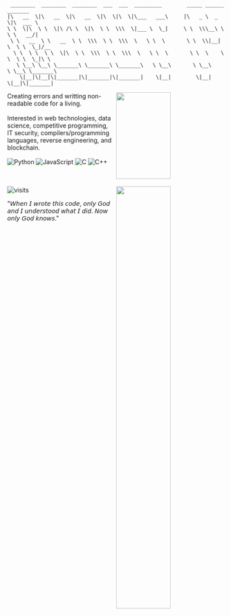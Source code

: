 ```                                                                                        
 ________  ________  ________  ___  ___  _________        _____ ______   _______      
|\   __  \|\   __  \|\   __  \|\  \|\  \|\___   ___\     |\   _ \  _   \|\  ___ \     
\ \  \|\  \ \  \|\ /\ \  \|\  \ \  \\\  \|___ \  \_|     \ \  \\\__\ \  \ \   __/|    
 \ \   __  \ \   __  \ \  \\\  \ \  \\\  \   \ \  \       \ \  \\|__| \  \ \  \_|/__  
  \ \  \ \  \ \  \|\  \ \  \\\  \ \  \\\  \   \ \  \       \ \  \    \ \  \ \  \_|\ \ 
   \ \__\ \__\ \_______\ \_______\ \_______\   \ \__\       \ \__\    \ \__\ \_______\
    \|__|\|__|\|_______|\|_______|\|_______|    \|__|        \|__|     \|__|\|_______|
```

<img width="50%" height="200px" align="right" src="https://fiverr-res.cloudinary.com/images/t_main1,q_auto,f_auto,q_auto,f_auto/attachments/delivery/asset/28f4413b27e2d5142cb2cf412576b5be-1667002896/superpixelersanimation/create-a-custom-pixel-art-wallpaper-background.gif">

Creating errors and writting non-readable code for a living.
<br><br>Interested in web technologies, data science, competitive programming, IT security, compilers/programming languages, reverse engineering, and blockchain.

<img alt="Python" align="center" src="https://img.shields.io/badge/-Python-007aff?style=flat&logo=python&logoColor=white" /> <img alt="JavaScript" align="center" src="https://img.shields.io/badge/-JavaScript-black?style=flat&logo=javascript&logoColor=yellow" /> <img alt="C" align="center" src="https://img.shields.io/badge/-C-2b2929?style=flat&logo=c&logoColor=white" /> <img alt=" C++" align="center" src="https://img.shields.io/badge/-C%2B%2B-d42892?style=flat&logo=C%2B%2B&logoColor=white" />

<br><br><img width="50%" align="right" src="https://github-readme-activity-graph.cyclic.app/graph?username=radojicic23&theme=tokyo-night&hide_border=true">
![visits](https://visit-counter.vercel.app/counter.png?page=https%3A%2F%2Fgithub.com%2Fradojicic23&s=80&c=ff0000&bg=00000000&no=6&ff=alien&tb=&ta=)

"𝘞𝘩𝘦𝘯 𝘐 𝘸𝘳𝘰𝘵𝘦 𝘵𝘩𝘪𝘴 𝘤𝘰𝘥𝘦, 𝘰𝘯𝘭𝘺 𝘎𝘰𝘥 𝘢𝘯𝘥 𝘐 𝘶𝘯𝘥𝘦𝘳𝘴𝘵𝘰𝘰𝘥 𝘸𝘩𝘢𝘵 𝘐 𝘥𝘪𝘥. 𝘕𝘰𝘸 𝘰𝘯𝘭𝘺 𝘎𝘰𝘥 𝘬𝘯𝘰𝘸𝘴." 
